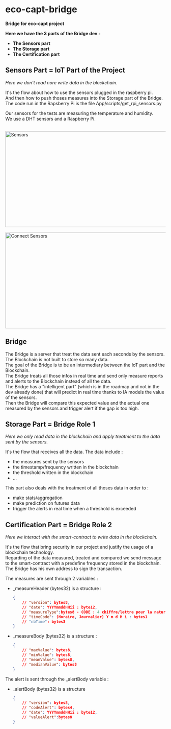 # **eco-capt-bridge**
**Bridge for eco-capt project**

**Here we have the 3 parts of the Bridge dev :**
- **The Sensors part**
- **The Storage part**
- **The Certification part**


## **Sensors Part = IoT Part of the Project**
*Here we don't read nore write data in the blockchain.* 

It's the flow about how to use the sensors plugged in the raspberry pi.  
And then how to push thoses measures into the Storage part of the Bridge. 
The code run in the Rapsberry Pi is the file App/scripts/get_rpi_sensors.py  

Our sensors for the tests are measuring the temperature and humidity.  
We use a DHT sensors and a Raspberry Pi.  

<br/>
<img alt="Sensors" src="https://www.circuitbasics.com/wp-content/uploads/2015/12/DHT11-Pinout-for-three-pin-and-four-pin-types-2.jpg" width=600, height=300 />
<br><br/>
<img alt="Connect Sensors" src="https://www.circuitbasics.com/wp-content/uploads/2015/12/How-to-Setup-the-DHT11-on-the-Raspberry-Pi-Three-pin-DHT11-Wiring-Diagram.png" width=600, height=300>
<br/>

## **Bridge**
The Bridge is a server that treat the data sent each seconds by the sensors. The Blockchain is not built to store so many data.  
The goal of the Bridge is to be an intermediary between the IoT part and the Blockchain.  
The Bridge treats all those infos in real time and send only measure reports and alerts to the Blockchain instead of all the data.  
The Bridge has a "intelligent part" (which is in the roadmap and not in the dev already done) that will predict in real time thanks to IA models the value of the sensors.  
Then the Bridge will compare this expected value and the actual one measured by the sensors and trigger alert if the gap is too high.  


## Storage Part = Bridge Role 1
*Here we only read data in the blockchain and apply treatment to the data sent by the sensors.*   

It's the flow that receives all the data. 
The data include :
- the measures sent by the sensors
- the timestamp/frequency written in the blockchain
- the threshold written in the blockchain
- ...

This part also deals with the treatment of all thoses data in order to :  
- make stats/aggregation
- make prediction on futures data
- trigger the alerts in real time when a threshold is exceeded


## Certification Part = Bridge Role 2
*Here we interact with the smart-contract to write data in the blockchain.*   

It's the flow that bring security in our project and justify the usage of a blockchain technology.  
Regarding of the data measured, treated and compared we send message to the smart-contract with a predefine frequency stored in the blockchain.  
The Bridge has his own address to sign the transaction.  

The measures are sent through 2 variables : 
- _measureHeader (bytes32) is a structure :   
    ```json
    {
        // "version": bytes8,
        // "date": YYYYmmddHHii : byte12,
        // "measureType":bytes8 - CODE : 4 chiffre/lettre pour la nature physique - 4 chiffre/lettre pour la version ,
        // "timeCode": (Horaire, Journalier) Y m d H i : bytes1 
        // "nbTime": bytes3 
    }
    ```
- _measureBody (bytes32) is a structure :  
    ```json
    {
        // "maxValue": bytes8,
        // "minValue": bytes8,
        // "meanValue": bytes8,
        // "medianValue": bytes8
    }
    ```

The alert is sent through the _alertBody variable :  
- _alertBody (bytes32) is a structure
    ```json
    {
        // "version": bytes8,
        // "codeAlert": bytes4,
        // "date": YYYYmmddHHii : byte12,
        // "valueAlert":bytes8
    }
    ```